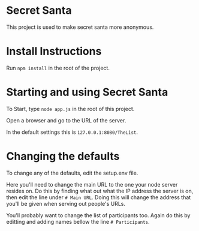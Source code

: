 # Secret Santa
This project is used to make secret santa more anonymous.

# Install Instructions

Run `npm install` in the root of the project.

# Starting and using Secret Santa
To Start, type `node app.js` in the root of this project.

Open a browser and go to the URL of the server.

In the default settings this is `127.0.0.1:8080/TheList`.

# Changing the defaults
To change any of the defaults, edit the setup.env file.

Here you'll need to change the main URL to the one your node server resides on.
Do this by finding what out what the IP address the server is on, then edit the line under `# Main URL`.
Doing this will change the address that you'll be given when serving out people's URLs.

You'll probably want to change the list of participants too. Again do this by editting and 
adding names bellow the line `# Participants`.